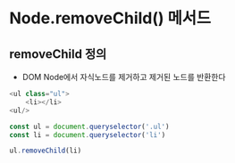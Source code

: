 # Node.removeChild() 메서드

## removeChild 정의

- DOM Node에서 자식노드를 제거하고 제거된 노드를 반환한다

```js
<ul class="ul">
    <li></li>
<ul/>

const ul = document.queryselector('.ul')
const li = document.queryselector('li')

ul.removeChild(li)

```